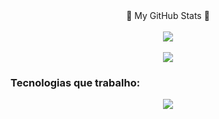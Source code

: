 <div align="center"> 💫 My GitHub Stats 💫</div>
<br>
<div align="center">
  <img align="center" src="https://github-readme-stats.vercel.app/api?username=Leitao027&show_icons=true&theme=tokyonight"/>
 </div>
  <br>

  <div align="center">
  <img align="center" src="https://github-readme-stats.vercel.app/api/top-langs/?username=Leitao027&layout=compact&theme=tokyonight"/>
</div>

### Tecnologias que trabalho:
<p align="center">
  <a href="https://skillicons.dev">
    <img src="https://skillicons.dev/icons?i=html,css,js,lua,py,react,ts,nodejs" />
  </a>
</p>
